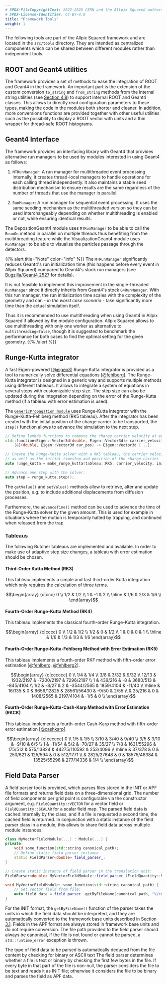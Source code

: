```yaml
---
# SPDX-FileCopyrightText: 2022-2025 CERN and the Allpix Squared authors
# SPDX-License-Identifier: CC-BY-4.0
title: "Framework Tools"
weight: 1
---
```


The following tools are part of the Allpix Squared framework and are located in the `src/tools` directory. They are intended
as centralized components which can be shared between different modules rather than independent tools.

## ROOT and Geant4 utilities

The framework provides a set of methods to ease the integration of ROOT and Geant4 in the framework. An important part is the
extension of the custom conversion `to_string` and `from_string` methods from the internal string utilities (see
[Section 4.8](../04_framework/08_logging.md#internal-utilities)) to support internal ROOT and Geant4 classes. This allows to
directly read configuration parameters to these types, making the code in the modules both shorter and cleaner. In addition,
more conversions functions are provided together with other useful utilities such as the possibility to display a ROOT vector
with units and a thin wrapper for thread-safe ROOT histograms.

## Geant4 Interface

The framework provides an interfacing library with Geant4 that provides alternative run managers to be used by modules
interested in using Geant4 as follows:

1. `MTRunManager`:
   A run manager for multithreaded event processing. Internally, it creates thread-local managers to handle operations for
   each calling thread independently. It also maintains a stable seed distribution mechanism to ensure results are the same
   regardless of the number of threads that use the manager in parallel.

2. `RunManager`:
   A run manager for sequential event processing. It uses the same seeding mechanism as the multithreaded version so they
   can be used interchangeably depending on whether multithreading is enabled or not, while ensuring identical results.

The DepositionGeant4 module uses `MTRunManager` to be able to call the `BeamOn` method in parallel on multiple threads thus
benefiting from the multithreading feature while the VisualizationGeant4 module uses `RunManager` to be able to visualize the
particles passage through the detectors.

{{% alert title="Note" color="info" %}}
The `MTRunManager` significantly reduces Geant4's run initialization time (this happens before every event in Allpix Squared)
compared to Geant4's stock run managers (see [Bugzilla/Geant4 2527](https://bugzilla-geant4.kek.jp/show_bug.cgi?id=2527) for
details).

It is not feasible to implement this improvement in the single-threaded `RunManager` since it directly inherits from Geant4's
stock `G4RunManager`. With this run manager, the run initialization time scales with the complexity of the geometry and can -
*in the worst case scenario* - take significantly more time than the actual simulation itself.

Thus it is recommended to use multithreading when using Geant4 in Allpix Squared if allowed by the module configuration.
Allpix Squared allows to use multithreading with only one worker as alternative to `multithreading=false`, though it is
suggested to benchmark the performance for both cases to find the optimal setting for the given geometry.
{{% /alert %}}

## Runge-Kutta integrator

A fast Eigen-powered \[[@eigen3]\] Runge-Kutta integrator is provided as a tool to numerically solve differential equations
\[[@fehlberg]\]. The Runge-Kutta integrator is designed in a generic way and supports multiple methods using different
tableaus. It allows to integrate a system of equations in several steps with customizable step size. The step size can also
be updated during the integration depending on the error of the Runge-Kutta method (if a tableau with error estimation is
used).

The [`GenericPropagation module`](../08_modules/genericpropagation.md) uses Runge-Kutta integrator with the
Runge-Kutta-Fehlberg method (RK5 tableau). After the integrator has been created with the initial position of the charge
carrier to be transported, the `step()` function allows to advance the simulation to the next step.

```cpp
// Define lambda functions to compute the charge carrier velocity at each step
std::function<Eigen::Vector3d(double, Eigen::Vector3d)> carrier_velocity =
    [&](double, Eigen::Vector3d cur_pos) -> Eigen::Vector3d {...};

// Create the Runge-Kutta solver with a RK5 tableau, the carrier velocity function to be used
// as well as the initial timestep and position of the charge carrier
auto runge_kutta = make_runge_kutta(tableau::RK5, carrier_velocity, initial_timestep, position);

// Advance one step with the solver:
auto step = runge_kutta.step();
```

The `getValue()` and `setValue()` methods allow to retrieve, alter and update the position, e.g. to include additional
displacements from diffusion processes.

Furthermore, the `advanceTime()` method can be used to advance the time of the Runge-Kutta solver by the given amount. This
is used for example in situations where the motion is temporarily halted by trapping, and continued when released from the
trap.

### Tableaus

The following Butcher tableaus are implemented and available.
In order to make use of adaptive step size changes, a tableau with error estimation should be chosen.


#### Third-Order Kutta Method (RK3)

This tableau implements a simple and fast third-order Kutta integration which only requires the calculation of three terms.

```math
\begin{array}
{c|ccc}
0                   \\
1/2 & 1/2             \\
1 &  -1 &   2       \\
\hline
  & 1/6 & 2/3 & 1/6 \\
\end{array}
```

#### Fourth-Order Runge-Kutta Method (RK4)

This tableau implements the classical fourth-order Runge-Kutta integration.

```math
\begin{array}
{c|cccc}
  0                 \\
1/2 & 1/2           \\
1/2 &   0 & 1/2     \\
  1 &   0 &   0 & 1 \\
\hline
    & 1/6 & 1/3 & 1/3 & 1/6
\end{array}
```

#### Fourth-Order Runge-Kutta-Fehlberg Method with Error Estimation (RK5)

This tableau implements a fourth-order RKF method with fifth-order error estimation \[[@fehlberg], [@fehlberg2]\].

```math
\begin{array}
{c|cccccc}
    0                                                                     \\
  1/4 &      1/4                                                          \\
  3/8 &      3/32 &       9/32                                            \\
12/13 & 1932/2197 & -7200/2197 &  7296/2197                               \\
    1 &   439/216 &         -8 &   3680/513 &   -845/4104                 \\
  1/2 &     -8/27 &          2 & -3544/2565 &   1859/4104 & -11/40        \\
\hline
      &    16/135 &          0 & 6656/12825 & 28561/56430 &  -9/50 & 2/55 \\
      &    25/216 &          0 &  1408/2565 &   2197/4104 &   -1/5 &    0 \\
\end{array}
```

#### Fourth-Order Runge-Kutta-Cash-Karp Method with Error Estimation (RKCK)

This tableau implements a fourth-order Cash-Karp method with fifth-order error estimation \[[@cashkarp]\].

```math
\begin{array}
{c|cccccc}
   0                                                                            \\
 1/5 &        1/5                                                               \\
3/10 &       3/40 &    9/40                                                     \\
 3/5 &       3/10 &   -9/10 &         6/5                                       \\
   1 &     -11/54 &     5/2 &      -70/27 &        35/27                        \\
 7/8 & 1631/55296 & 175/512 &   575/13824 & 44275/110592 &  253/4096            \\
\hline
     &     37/378 &       0 &     250/621 &      125/594 &         0 & 512/1771 \\
     & 2825/27648 &       0 & 18575/48384 &  13525/55296 & 277/14336 &      1/4 \\

\end{array}
```


## Field Data Parser

A field parser tool is provided, which parses files stored in the INIT or APF file formats and returns field data on a
three-dimensional grid. The number of field components per grid point is configurable via the constructor argument, e.g.
`FieldQuantity::VECTOR` for a vector field or `FieldQuantity::SCALAR` for a scalar field map. The parsed field data is cached
internally by the class, and if a file is requested a second time, the cached field is returned. In conjunction with a static
instance of the field parser class in a module, this allows to share field data across multiple module instances.

```cpp
class MyVectorFieldModule(...) : Module(...) {
private:
    void some_function(std::string canonical_path);
    // Define static field parser instance
    static FieldParser<double> field_parser_;
}

// Create static instance of field parser in the translation unit:
FieldParser<double> MyVectorFieldModule::field_parser_(FieldQuantity::VECTOR);

void MyVectorFieldModule::some_function(std::string canonical_path) {
    // Get vector field from file:
    auto field_data = field_parser_.getByFileName(canonical_path, "V/cm");
}
```

For the INIT format, the `getByFileName()` function of the parser takes the units in which the field data should be
interpreted, and they are automatically converted to the framework base units described in
[Section 3.1](../03_getting_started/01_configuration_files.md#parsing-types-and-units). Fields in the APF format are always
stored in framework base units and do not require conversion. The file path provided to the field parser should always be
canonical, if the file is not found or cannot be parsed, a `std::runtime_error` exception is thrown.

The type of field data to be parsed is automatically deduced from the file content by checking for binary or ASCII text The
field parser determines whether a file is text or binary by checking the first few bytes in the file. If every byte in that
part of the file is non-null, the parser considers the file to be text and reads it as INIT file; otherwise it considers the
file to be binary and parses the field as APF data.


[@eigen3]: http://eigen.tuxfamily.org
[@fehlberg]: https://ntrs.nasa.gov/search.jsp?R=19690021375
[@fehlberg2]: https://doi.org/10.1007%2FBF02234758
[@cashkarp]: https://doi.org/10.1145/79505.79507
